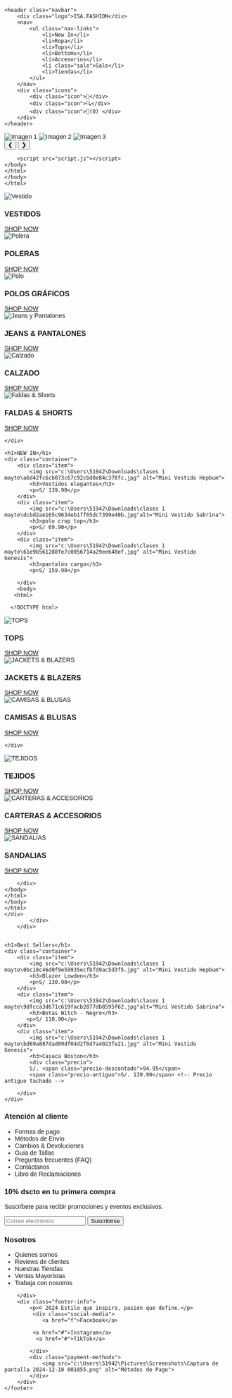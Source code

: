 <!DOCTYPE html>  
<html lang="es">  
<head>  
    <meta charset="UTF-8">  
    <meta name="viewport" content="width=device-width, initial-scale=1.0">  
    <title>Navegación</title>  
    <link rel="stylesheet" href="styles.css">  
</head>  
<body>  

    <header class="navbar">  
        <div class="logo">ISA.FASHION</div>  
        <nav>  
            <ul class="nav-links">  
                <li>New In</li>  
                <li>Ropa</li>  
                <li>Tops</li>  
                <li>Bottoms</li>  
                <li>Accesorios</li>  
                <li class="sale">Sale</li>  
                <li>Tiendas</li>  
            </ul>  
        </nav>  
        <div class="icons">  
            <div class="icon">👤</div>  
            <div class="icon">🔍</div>  
            <div class="icon">🛒(0) </div>  
        </div>  
    </header>  

</body>  
</html>
    <!DOCTYPE html>  
    <html lang="es">  
    <head>  
        <meta charset="UTF-8">  
        <meta name="viewport" content="width=device-width, initial-scale=1.0">  
        <title>Carrusel Simple</title>  
        <link rel="stylesheet" href="styles.css">  
    </head>  
    <body>  
        <div class="carrusel">  
            <div class="carrusel__contenido">  
                <img src="c:\Users\51942\Downloads\clases 1 mayte\3836241dc1e941516d3b6177e44c782f.jpg" alt="Imagen 1">  
                <img src="c:\Users\51942\Downloads\clases 1 mayte\1450d8a51d1e85bd833e5108d883be38.jpg" alt="Imagen 2">  
                <img src="c:\Users\51942\Downloads\clases 1 mayte\e7b359443954f9dfe888cc0fddf1b45a (1).jpg" alt="Imagen 3">  
            </div>  
            <button class="carrusel__boton" id="prevBtn">&#10094;</button>  
            <button class="carrusel__boton" id="nextBtn">&#10095;</button>  
        </div>  
    
        <script src="script.js"></script>  
    </body>  
    </html>
    </body>  
    </html>
</body>  
</html>

</div>  
</body>  
</html>  

<!DOCTYPE html>  
<html lang="es">  
<head>  
    <meta charset="UTF-8">  
    <meta name="viewport" content="width=device-width, initial-scale=1.0">  
    <link rel="stylesheet" href="styles.css">  
    <title>Galería de Productos</title>  
</head>  
<body>  
    <div class="gallery">  
        <div class="card">  
            <img src="c:\Users\51942\Downloads\clases 1 mayte\4659b96c1a9c84566d48289c9922c616.jpg" alt="Vestido">  
            <div class="content">  
                <h3>VESTIDOS</h3>  
                <a href="#vestidos" class="shop-button">SHOP NOW</a>  
            </div>  
        </div>  
        <div class="card">  
            <img src="c:\Users\51942\Downloads\clases 1 mayte\782fddebab28b49e02a467e247aa7dd0.jpg" alt="Polera">  
            <div class="content">  
                <h3>POLERAS</h3>  
                <a href="#poleras" class="shop-button">SHOP NOW</a>  
            </div>  
        </div>  
        <div class="card">  
            <img src="c:\Users\51942\Downloads\clases 1 mayte\6916c80dba1807a28047a2ecf717389b.jpg" alt="Polo">  
            <div class="content">  
                <h3>POLOS GRÁFICOS</h3>  
                <a href="#polos" class="shop-button">SHOP NOW</a>  
            </div>  
        </div>  
    </div>  
    <!DOCTYPE html>  
<html lang="es">  
<head>  
    <meta charset="UTF-8">  
    <meta name="viewport" content="width=device-width, initial-scale=1.0">  
    <link rel="stylesheet" href="styles.css">  
    <title>Galería de Productos</title>  
</head>  
<body>  
    <div class="gallery">  
        <div class="card">  
            <img src="c:\Users\51942\Downloads\clases 1 mayte\00f93ea24f8313e1bc07db8f3d9da642.jpg" alt="Jeans y Pantalones">  
            <div class="content">  
                <h3>JEANS & PANTALONES</h3>  
                <a href="#jeans" class="shop-button">SHOP NOW</a>  
            </div>  
        </div>  
        <div class="card">  
            <img src="c:\Users\51942\Downloads\clases 1 mayte\941b8797aea10735536967701f995f4b (1).jpg" alt="Calzado">  
            <div class="content">  
                <h3>CALZADO</h3>  
                <a href="#calzado" class="shop-button">SHOP NOW</a>  
            </div>  
        </div>  
        <div class="card">  
            <img src="c:\Users\51942\Downloads\clases 1 mayte\b1ff3654d05188bf9cb9a5a34dec69d8.jpg" alt="Faldas & Shorts">  
            <div class="content">  
                <h3>FALDAS & SHORTS</h3>  
                <a href="#faldas" class="shop-button">SHOP NOW</a>  
            </div>  
        </div>  

    </div>  
</body>  
</html>
</body>  
</html>
</div>  
        </div>  
    </div>  
    <!DOCTYPE html>  
    <html lang="es">  
    <head>  
        <meta charset="UTF-8">  
        <meta name="viewport" content="width=device-width, initial-scale=1.0">  
        <title>New In</title>  
        <style>  
            body {  
                font-family: Arial, sans-serif;  
                margin: 0;  
                padding: 10px;  
            }  
            .container {  
                display: flex;  
                flex-wrap: wrap;  
                justify-content: space-between;  
            }  
            .item {  
                width: calc(30.33% - 20px);  
                margin-bottom: 10px;  
                background: #fff;  
                border: 1px solid #ddd;  
                border-radius: 8px;  
                overflow: hidden;  
                text-align: center;  
                position: relative;  
            }  
            .item img {  
                width: 90%;  
                height: auto;  
            }  
            .item h3 {  
                margin: 10px 0;  
            }  
            .item p {  
                color: #555;  
            }  
            @media (max-width: 438px) {  
                .item {  
                    width: calc(30% - 10px);  
                }  
            }  
            @media (max-width: 430px) {  
                .item {  
                    width: 90%;  
                }  
            }  
        </style>  
    </head>  
    <body>  
    
    <h1>NEW IN</h1>  
    <div class="container">  
        <div class="item">  
            <img src="c:\Users\51942\Downloads\clases 1 mayte\a6d42fc6cb073c67c92cbd8e84c378fc.jpg" alt="Mini Vestido Hepbum">  
            <h3>Vestidos elegantes</h3>  
            <p>S/ 139.90</p>  
        </div>  
        <div class="item">  
            <img src="c:\Users\51942\Downloads\clases 1 mayte\dcbd2ae165c9634eb1ff65dc7399e40b.jpg"alt="Mini Vestido Sabrina">  
            <h3>polo crop top</h3>  
            <p>S/ 69.90</p>  
        </div>  
        <div class="item">  
            <img src="c:\Users\51942\Downloads\clases 1 mayte\61e9b561288fe7c0056714a29ee648ef.jpg" alt="Mini Vestido Genesis">  
            <h3>pantalón cargo</h3>  
            <p>S/ 159.90</p>
          
        </div>
        <body>
       <html>
       
      <!DOCTYPE html>  
<html lang="es">  
<head>  
    <meta charset="UTF-8">  
    <meta name="viewport" content="width=device-width, initial-scale=1.0">  
    <link rel="stylesheet" href="styles.css">  
    <title>Galería de Productos</title>  
</head>  
<body>  
    <div class="gallery">  
        <div class="card">  
            <img src="c:\Users\51942\Downloads\clases 1 mayte\bed58dca0897444ce3e51a9aeb9c822c.jpg" alt="TOPS">  
            <div class="content">  
                <h3>TOPS</h3>  
                <a href="#TOPS" class="shop-button">SHOP NOW</a>  
            </div>  
        </div>  
        <div class="card">  
            <img src="c:\Users\51942\Downloads\clases 1 mayte\780c43f3e3a4e37aeb188e6f0900cfbe.jpg" alt="JACKETS	 &  BLAZERS">  
            <div class="content">  
                <h3>JACKETS	 &  BLAZERS</h3>  
                <a href="#JACKETS	 &  BLAZERS" class="shop-button">SHOP NOW</a>  
            </div>  
        </div>  
        <div class="card">  
            <img src="c:\Users\51942\Downloads\clases 1 mayte\919b6c39310664055cab9961ce2a3e53.jpg" alt="CAMISAS & BLUSAS">  
            <div class="content">  
                <h3>CAMISAS & BLUSAS</h3>  
                <a href="#CAMISAS & BLUSAS" class="shop-button">SHOP NOW</a>  
            </div>  
        </div>  

    </div>  
</body>  
</html>
</body>  
</html>
</div>  
        </div>  
    </div>  
    <!DOCTYPE html>  
    <html lang="es">  
    <head>  
        <meta charset="UTF-8">  
        <meta name="viewport" content="width=device-width, initial-scale=1.0">  
        <link rel="stylesheet" href="styles.css">  
        <title>Galería de Productos</title>  
    </head>  
    <body>  
        <div class="gallery">  
            <div class="card">  
                <img src="c:\Users\51942\Downloads\clases 1 mayte\54d82d6470eea49f4a715c8fe9341766.jpg" alt="TEJIDOS">  
                <div class="content">  
                    <h3>TEJIDOS</h3>  
                    <a href="#TEJIDOS" class="shop-button">SHOP NOW</a>  
                </div>  
            </div>  
            <div class="card">  
                <img src="c:\Users\51942\Downloads\clases 1 mayte\8f340fea0389dbb1dcb3dee6062932cb.jpg" alt="CARTERAS & ACCESORIOS">  
                <div class="content">  
                    <h3>CARTERAS & ACCESORIOS </h3>  
                    <a href="#CARTERAS & ACCESORIOS" class="shop-button">SHOP NOW</a>  
                </div>  
            </div>  
            <div class="card">  
                <img src="c:\Users\51942\Downloads\clases 1 mayte\fa0b30cf52ffe8fd0f3b488e77c7b579.jpg" alt="SANDALIAS">  
                <div class="content">  
                    <h3>SANDALIAS</h3>  
                    <a href="#SANDALIAS" class="shop-button">SHOP NOW</a>  
                </div>  
            </div>  
    
        </div>  
    </body>  
    </html>
    </body>  
    </html>
    </div>  
            </div>  
        </div>  
        
    
    <h1>Best Sellers</h1>  
    <div class="container">  
        <div class="item">  
            <img src="c:\Users\51942\Downloads\clases 1 mayte\0bc18c46d0f9e59935ecfbfd9ac5d3f5.jpg" alt="Mini Vestido Hepbum">  
            <h3>Blazer Lowden</h3>  
            <p>S/ 130.90</p>  
        </div>  
        <div class="item">  
            <img src="c:\Users\51942\Downloads\clases 1 mayte\9dfcca3d671c619facb2877db8595f62.jpg"alt="Mini Vestido Sabrina">  
            <h3>Botas Witch - Negro</h3>  
           <p>S/ 110.90</p>  
        </div>  
        <div class="item">  
            <img src="c:\Users\51942\Downloads\clases 1 mayte\bd69a887dad09df04d2f6d7a4023fe21.jpg" alt="Mini Vestido Genesis">  
            <h3>Casaca Boston</h3> 
            <div class="precio"> 
            S/. <span class="precio-descontado">94.95</span> 
            <span class="precio-antiguo">S/. 139.90</span> <!-- Precio antiguo tachado --> 
          
        </div>  
    </div>  

</div>  
</body>  
</html>
</body>  
</html>
</div>  
    </div>  
</div> 
    <!DOCTYPE html>  
<html lang="es">  
<head>  
    <meta charset="UTF-8">  
    <meta name="viewport" content="width=device-width, initial-scale=1.0">  
    <link rel="stylesheet" href="styles.css">  
    <title>Pied de Página</title>  
</head>  
<body>  
    <footer>  
        <div class="footer-content">  
            <div class="customer-service">  
                <h3>Atención al cliente</h3>  
                <ul>  
                    <li>Formas de pago</li>  
                    <li>Métodos de Envío</li>  
                    <li>Cambios & Devoluciones</li>  
                    <li>Guía de Tallas</li>  
                    <li>Preguntas frecuentes (FAQ)</li>  
                    <li>Contáctanos</li>  
                    <li>Libro de Reclamaciones</li>  
                </ul>  
            </div>  
            <div class="newsletter">  
                <h3>10% dscto en tu primera compra</h3>  
                <p>Suscríbete para recibir promociones y eventos exclusivos.</p>  
                <input type="email" placeholder="Correo electrónico">  
                <button>Suscribirse</button>  
            </div>  
            <div class="about-us">  
                <h3>Nosotros</h3>  
                <ul>  
                    <li>Quienes somos</li>  
                    <li>Reviews de clientes</li>  
                    <li>Nuestras Tiendas</li>  
                    <li>Ventas Mayoristas</li>  
                    <li>Trabaja con nosotros</li>  
                </ul>  
            </div>  
            
        </div>  
        <div class="footer-info">  
            <p>© 2024 Estilo que inspira, pasión que define.</p>
             <div class="social-media">  
                <a href="f">Facebook</a>  
           
             <a href="#">Instagram</a>  
              <a href="#">TikTok</a>  
              
            </div>  
            <div class="payment-methods">  
                <img src="c:\Users\51942\Pictures\Screenshots\Captura de pantalla 2024-12-18 001855.png" alt="Métodos de Pago">  
            </div>  
        </div>  
    </footer>  
</body>  
</html>
